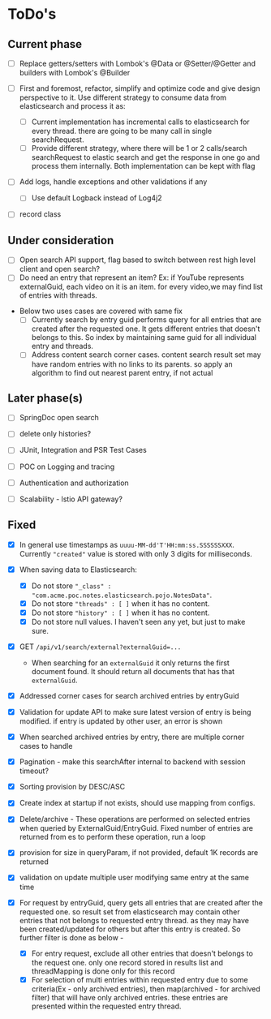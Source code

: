 # ToDo's


## Current phase

- [ ] Replace getters/setters with Lombok's @Data or @Setter/@Getter and builders with Lombok's @Builder
- [ ] First and foremost, refactor, simplify and optimize code and give design perspective to it. Use different
      strategy to consume data from elasticsearch and process it as:
  - [ ] Current implementation has incremental calls to elasticsearch for every thread. there are going to be
        many call in single searchRequest.
  - [ ] Provide different strategy, where there will be 1 or 2 calls/search searchRequest to elastic search and
        get the response in one go and process them internally. Both implementation can be kept with flag
- [ ] Add logs, handle exceptions and other validations if any
  - [ ] Use default Logback instead of Log4j2
- [ ] record class


## Under consideration

- [ ] Open search API support, flag based to switch between rest high level client and open search?
- [ ] Do need an entry that represent an item? Ex: if YouTube represents externalGuid, each video on it is an
      item. for every video,we may find list of entries with threads.
- Below two uses cases are covered with same fix
  - [ ] Currently search by entry guid performs query for all entries that are created after the requested one. It gets different entries that doesn't belongs to this. So index by maintaining same guid for all individual entry and threads. 
  - [ ] Address content search corner cases. content search result set may have random entries with no links to its parents. so apply an algorithm to find out nearest parent entry, if not actual

## Later phase(s)

- [ ] SpringDoc open search
- [ ] delete only histories?
- [ ] JUnit, Integration and PSR Test Cases
- [ ] POC on Logging and tracing
- [ ] Authentication and authorization
- [ ] Scalability - lstio API gateway?


## Fixed

- [x] In general use timestamps as `uuuu-MM-dd'T'HH:mm:ss.SSSSSSXXX`. Currently `"created"` value is stored
      with only 3 digits for milliseconds.
- [x] When saving data to Elasticsearch:
  - [x] Do not store `"_class" : "com.acme.poc.notes.elasticsearch.pojo.NotesData"`.
  - [x] Do not store `"threads" : [ ]` when it has no content.
  - [x] Do not store `"history" : [ ]` when it has no content.
  - [x] Do not store null values. I haven't seen any yet, but just to make sure.
- [x] GET `/api/v1/search/external?externalGuid=...`
  - When searching for an `externalGuid` it only returns the first document found. It should return all
    documents that has that `externalGuid`.
- [X] Addressed corner cases for search archived entries by entryGuid
- [X] Validation for update API to make sure latest version of entry is being modified. if entry is updated by other user, an error is shown

- [X] When searched archived entries by entry, there are multiple corner cases to handle 
- [X] Pagination - make this searchAfter internal to backend with session timeout?
- [X] Sorting provision by DESC/ASC
- [X] Create index at startup if not exists, should use mapping from configs.
- [X] Delete/archive - These operations are performed on selected entries when queried by ExternalGuid/EntryGuid. Fixed number of entries are returned from es to perform these operation, run a loop
- [X] provision for size in queryParam, if not provided, default 1K records are returned
- [X] validation on update multiple user modifying same entry at the same time
- [X] For request by entryGuid, query gets all entries that are created after the requested one. so result set from elasticsearch may contain
      other entries that not belongs to requested entry thread. as they may have been created/updated for others but after this entry is created.
  So further filter is done as below -
   - [X] For entry request, exclude all other entries that doesn't belongs to the request one. only one record stored in results list
         and threadMapping is done only for this record
   - [X] For selection of multi entries within requested entry due to some criteria(Ex - only archived entries),
         then map(archived - for archived filter) that will have only archived entries. these entries are presented within the requested entry thread.